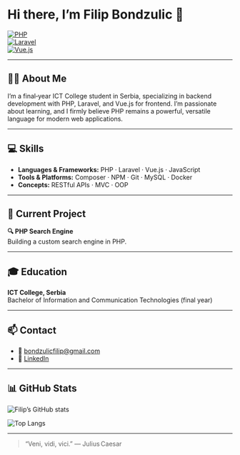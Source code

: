 <!-- Replace YOUR_USERNAME below -->
# Hi there, I’m Filip Bondzulic 👋

[![PHP](https://img.shields.io/badge/PHP-8.x-informational?style=flat-square&logo=php&logoColor=white)](#)  
[![Laravel](https://img.shields.io/badge/Laravel-10.x-ff2d20?style=flat-square&logo=laravel&logoColor=white)](#)  
[![Vue.js](https://img.shields.io/badge/Vue.js-3.x-42b883?style=flat-square&logo=vue.js&logoColor=white)](#)  

---

## 👨‍🎓 About Me  
I’m a final‑year ICT College student in Serbia, specializing in backend development with PHP, Laravel, and Vue.js for frontend. I’m passionate about learning, and I firmly believe PHP remains a powerful, versatile language for modern web applications.  

---

## 💻 Skills  

- **Languages & Frameworks:** PHP · Laravel · Vue.js · JavaScript  
- **Tools & Platforms:** Composer · NPM · Git · MySQL · Docker  
- **Concepts:** RESTful APIs · MVC · OOP

---

## 🚀 Current Project  

**🔍 PHP Search Engine**  
Building a custom search engine in PHP.  

---

## 🎓 Education  

**ICT College, Serbia**  
Bachelor of Information and Communication Technologies (final year)  

---

## 📫 Contact  

- 📧 bondzulicfilip@gmail.com  
- 🔗 [LinkedIn](https://www.linkedin.com/in/filip-bondzulic-003884289)  

---

## 📊 GitHub Stats  

<!-- GitHub Readme Stats card -->
![Filip’s GitHub stats](https://github-readme-stats.vercel.app/api?username=filip12724&show_icons=true&count_private=true&theme=default)  

<!-- Top languages card -->  
![Top Langs](https://github-readme-stats.vercel.app/api/top-langs/?username=filip12724&layout=compact)  

---

> “Veni, vidi, vici.”  — Julius Caesar

